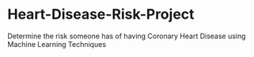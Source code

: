 # Heart-Disease-Risk-Project
Determine the risk someone has of having Coronary Heart Disease using Machine Learning Techniques
